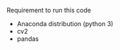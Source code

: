 Requirement to run this code
<ul>
  <li> Anaconda distribution (python 3)</li>
  <li> cv2</li>
  <li> pandas</li>
</ul>

